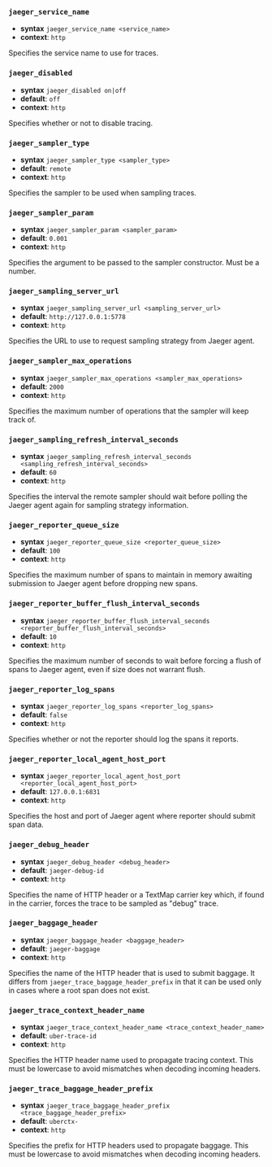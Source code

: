 ### `jaeger_service_name`

- **syntax** `jaeger_service_name <service_name>`
- **context**: `http`

Specifies the service name to use for traces.

### `jaeger_disabled`

- **syntax** `jaeger_disabled on|off`
- **default**: `off`
- **context**: `http`

Specifies whether or not to disable tracing.

### `jaeger_sampler_type`

- **syntax** `jaeger_sampler_type <sampler_type>`
- **default**: `remote`
- **context**: `http`

Specifies the sampler to be used when sampling traces.

### `jaeger_sampler_param`

- **syntax** `jaeger_sampler_param <sampler_param>`
- **default**: `0.001`
- **context**: `http`

Specifies the argument to be passed to the sampler constructor. Must be a
number.

### `jaeger_sampling_server_url`

- **syntax** `jaeger_sampling_server_url <sampling_server_url>`
- **default**: `http://127.0.0.1:5778`
- **context**: `http`

Specifies the URL to use to request sampling strategy from Jaeger agent.

### `jaeger_sampler_max_operations`

- **syntax** `jaeger_sampler_max_operations <sampler_max_operations>`
- **default**: `2000`
- **context**: `http`

Specifies the maximum number of operations that the sampler will keep track of.

### `jaeger_sampling_refresh_interval_seconds`

- **syntax** `jaeger_sampling_refresh_interval_seconds <sampling_refresh_interval_seconds>`
- **default**: `60`
- **context**: `http`

Specifies the interval the remote sampler should wait before polling the Jaeger
agent again for sampling strategy information.

### `jaeger_reporter_queue_size`

- **syntax** `jaeger_reporter_queue_size <reporter_queue_size>`
- **default**: `100`
- **context**: `http`

Specifies the maximum number of spans to maintain in memory awaiting submission
to Jaeger agent before dropping new spans.

### `jaeger_reporter_buffer_flush_interval_seconds`

- **syntax** `jaeger_reporter_buffer_flush_interval_seconds <reporter_buffer_flush_interval_seconds>`
- **default**: `10`
- **context**: `http`

Specifies the maximum number of seconds to wait before forcing a flush of spans
to Jaeger agent, even if size does not warrant flush.

### `jaeger_reporter_log_spans`

- **syntax** `jaeger_reporter_log_spans <reporter_log_spans>`
- **default**: `false`
- **context**: `http`

Specifies whether or not the reporter should log the spans it reports.

### `jaeger_reporter_local_agent_host_port`

- **syntax** `jaeger_reporter_local_agent_host_port <reporter_local_agent_host_port>`
- **default**: `127.0.0.1:6831`
- **context**: `http`

Specifies the host and port of Jaeger agent where reporter should submit span
data.

### `jaeger_debug_header`

- **syntax** `jaeger_debug_header <debug_header>`
- **default**: `jaeger-debug-id`
- **context**: `http`

Specifies the name of HTTP header or a TextMap carrier key which, if found in
the carrier, forces the trace to be sampled as "debug" trace.

### `jaeger_baggage_header`

- **syntax** `jaeger_baggage_header <baggage_header>`
- **default**: `jaeger-baggage`
- **context**: `http`

Specifies the name of the HTTP header that is used to submit baggage.
It differs from `jaeger_trace_baggage_header_prefix` in that it can be used only
in cases where a root span does not exist.

### `jaeger_trace_context_header_name`

- **syntax** `jaeger_trace_context_header_name <trace_context_header_name>`
- **default**: `uber-trace-id`
- **context**: `http`

Specifies the HTTP header name used to propagate tracing context. This must be
lowercase to avoid mismatches when decoding incoming headers.

### `jaeger_trace_baggage_header_prefix`

- **syntax** `jaeger_trace_baggage_header_prefix <trace_baggage_header_prefix>`
- **default**: `uberctx-`
- **context**: `http`

Specifies the prefix for HTTP headers used to propagate baggage. This must be
lowercase to avoid mismatches when decoding incoming headers.

